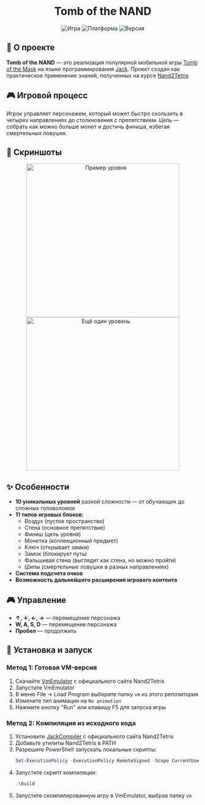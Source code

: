 <div align="center">
  
# Tomb of the NAND

![Игра](https://img.shields.io/badge/Тип-Аркада/Головоломка-orange)
![Платформа](https://img.shields.io/badge/Платформа-Hack-blue)
![Версия](https://img.shields.io/badge/Версия-1.0-green)
</div>

## 📖 О проекте

**Tomb of the NAND** — это реализация популярной мобильной игры [Tomb of the Mask](https://ru.wikipedia.org/wiki/Tomb_of_the_Mask) на языке программирования [Jack](https://www.nand2tetris.org/). Проект создан как практическое применение знаний, полученных на курсе [Nand2Tetris](https://www.nand2tetris.org/)

## 🎮 Игровой процесс
Игрок управляет персонажем, который может быстро скользить в четырех направлениях до столкновения с препятствием. Цель — собрать как можно больше монет и достичь финиша, избегая смертельных ловушек.

## 📸 Скриншоты

<div align="center">
  <img src="https://github.com/user-attachments/assets/c7f4ad98-0dbf-4d76-a410-df0fadb6595f" alt="Пример уровня" width="400"/>
  <img src="https://github.com/user-attachments/assets/a953d894-167f-47f7-9521-03cee274bf7a" alt="Ещё один уровень" width="400"/>
</div>

## ✨ Особенности

- **10 уникальных уровней** разной сложности — от обучающих до сложных головоломок
- **11 типов игровых блоков:**
  - Воздух (пустое пространство)
  - Стена (основное препятствие)
  - Финиш (цель уровня)
  - Монетка (коллекционный предмет)
  - Ключ (открывает замки)
  - Замок (блокирует путь)
  - Фальшивая стена (выглядит как стена, но можно пройти)
  - Шипы (смертельные ловушки в разных направлениях)
- **Система подсчета очков**
- **Возможность дальнейшего расширения игрового контента** 

## 🎮 Управление
- **↑, ↓, ←, →** — перемещение персонажа
- **W, A, S, D** — перемещение персонажа
- **Пробел** — продолжить

## 🚀 Установка и запуск

### Метод 1: Готовая VM-версия
1. Скачайте [VmEmulator](https://www.nand2tetris.org/software) с официального сайта Nand2Tetris
2. Запустите VmEmulator
3. В меню File → Load Program выберите папку `vm` из этого репозитория
4. Измените тип анимации на `No animation`
5. Нажмите кнопку "Run" или клавишу F5 для запуска игры

### Метод 2: Компиляция из исходного кода
1. Установите [JackCompiler](https://www.nand2tetris.org/software) с официального сайта Nand2Tetris
2. Добавьте утилиты Nand2Tetris в PATH
3. Разрешите PowerShell запускать локальные скрипты:
   ```powershell
   Set-ExecutionPolicy -ExecutionPolicy RemoteSigned -Scope CurrentUser
   ```
4. Запустите скрипт компиляции:
   ```powershell
   .\build
   ```
5. Запустите скомпилированную игру в VmEmulator, выбрав папку `vm`
